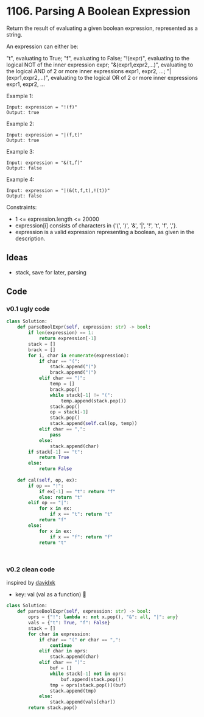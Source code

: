 # 1106. Parsing A Boolean Expression


Return the result of evaluating a given boolean expression, represented as a string.

An expression can either be:

"t", evaluating to True;
"f", evaluating to False;
"!(expr)", evaluating to the logical NOT of the inner expression expr;
"&(expr1,expr2,...)", evaluating to the logical AND of 2 or more inner expressions expr1, expr2, ...;
"|(expr1,expr2,...)", evaluating to the logical OR of 2 or more inner expressions expr1, expr2, ...
 

Example 1:

```
Input: expression = "!(f)"
Output: true
```

Example 2:

```
Input: expression = "|(f,t)"
Output: true
```

Example 3:

```
Input: expression = "&(t,f)"
Output: false
```

Example 4:

```
Input: expression = "|(&(t,f,t),!(t))"
Output: false
```
 

Constraints:

* 1 <= expression.length <= 20000
* expression[i] consists of characters in {'(', ')', '&', '|', '!', 't', 'f', ','}.
* expression is a valid expression representing a boolean, as given in the description.

## Ideas

- stack, save for later, parsing 

## Code 

### v0.1 ugly code 

``` python 
class Solution:
    def parseBoolExpr(self, expression: str) -> bool:
        if len(expression) == 1:
            return expression[-1]
        stack = []
        brack = []
        for i, char in enumerate(expression):
            if char == "(":
                stack.append("(")
                brack.append("(")
            elif char == ")":
                temp = []
                brack.pop()
                while stack[-1] != "(":
                    temp.append(stack.pop())
                stack.pop()
                op = stack[-1]
                stack.pop()
                stack.append(self.cal(op, temp))
            elif char == ",":
                pass
            else:
                stack.append(char)
        if stack[-1] == "t":
            return True 
        else:
            return False 
                
    def cal(self, op, ex):
        if op == "!":
            if ex[-1] == "t": return "f"
            else: return "t"
        elif op == "|":
            for x in ex:
                if x == "t": return "t"
            return "f"
        else:
            for x in ex:
                if x == "f": return "f"
            return "t"
            
                    
```

### v0.2 clean code 

inspired by [davidxk](https://github.com/davidxk)

- key: val (val as a function) 🤘

``` python
class Solution:
    def parseBoolExpr(self, expression: str) -> bool:
        oprs = {"!": lambda x: not x.pop(), "&": all, "|": any}
        vals = {"t": True, "f": False}
        stack = []
        for char in expression:
            if char == "(" or char == ",":
                continue 
            elif char in oprs:
                stack.append(char)
            elif char == ")":
                buf = []
                while stack[-1] not in oprs:
                    buf.append(stack.pop())
                tmp = oprs[stack.pop()](buf)
                stack.append(tmp)
            else:
                stack.append(vals[char])
        return stack.pop()
```